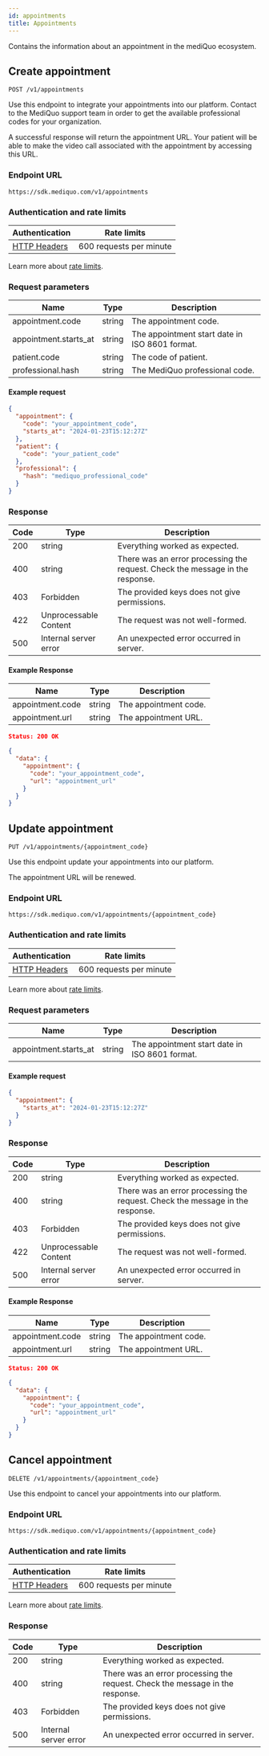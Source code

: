 ```yaml
---
id: appointments
title: Appointments
---
```


Contains the information about an appointment in the mediQuo ecosystem.

## Create appointment

```
POST /v1/appointments
```

Use this endpoint to integrate your appointments into our platform. Contact to the MediQuo support team in order to get the available professional codes for your organization.

A successful response will return the appointment URL. Your patient will be able to make the video call associated with the appointment by accessing this URL. 

### Endpoint URL

`https://sdk.mediquo.com/v1/appointments`

### Authentication and rate limits

| Authentication                                | Rate limits             |
| --------------------------------------------- | ----------------------- |
| [HTTP Headers](/docs/overview#authentication) | 600 requests per minute |

Learn more about [rate limits](/docs/overview#rate-limiting).

### Request parameters

| Name                  | Type   | Description                                    |
|-----------------------|--------|------------------------------------------------|
| appointment.code      | string | The appointment code.                          |
| appointment.starts_at | string | The appointment start date in ISO 8601 format. |
| patient.code          | string | The code of patient.                           |
| professional.hash     | string | The MediQuo professional code.                 |

#### Example request

```json
{
  "appointment": {
    "code": "your_appointment_code",
    "starts_at": "2024-01-23T15:12:27Z"
  },
  "patient": {
    "code": "your_patient_code"
  },
  "professional": {
    "hash": "mediquo_professional_code"
  }
}
```

### Response

| Code | Type                  | Description                                                                   |
|------|-----------------------|-------------------------------------------------------------------------------|
| 200  | string                | Everything worked as expected.                                                |
| 400  | string                | There was an error processing the request. Check the message in the response. |
| 403  | Forbidden             | The provided keys does not give permissions.                                  |
| 422  | Unprocessable Content | The request was not well-formed.                                              |
| 500  | Internal server error | An unexpected error occurred in server.                                        |

#### Example Response

| Name             | Type   | Description           |
|------------------| ------ |-----------------------|
| appointment.code | string | The appointment code. |
| appointment.url  | string | The appointment URL.  |


```json
Status: 200 OK
```

```json
{
  "data": {
    "appointment": {
      "code": "your_appointment_code",
      "url": "appointment_url"
    }
  }
}
```

## Update appointment

```
PUT /v1/appointments/{appointment_code}
```

Use this endpoint update your appointments into our platform.

The appointment URL will be renewed.

### Endpoint URL

`https://sdk.mediquo.com/v1/appointments/{appointment_code}`

### Authentication and rate limits

| Authentication                                | Rate limits             |
| --------------------------------------------- | ----------------------- |
| [HTTP Headers](/docs/overview#authentication) | 600 requests per minute |

Learn more about [rate limits](/docs/overview#rate-limiting).

### Request parameters

| Name                  | Type   | Description                                    |
|-----------------------|--------|------------------------------------------------|
| appointment.starts_at | string | The appointment start date in ISO 8601 format. |

#### Example request

```json
{
  "appointment": {
    "starts_at": "2024-01-23T15:12:27Z"
  }
}
```

### Response

| Code | Type                  | Description                                                                   |
|------|-----------------------|-------------------------------------------------------------------------------|
| 200  | string                | Everything worked as expected.                                                |
| 400  | string                | There was an error processing the request. Check the message in the response. |
| 403  | Forbidden             | The provided keys does not give permissions.                                  |
| 422  | Unprocessable Content | The request was not well-formed.                                              |
| 500  | Internal server error | An unexpected error occurred in server.                                        |

#### Example Response

| Name             | Type   | Description           |
|------------------| ------ |-----------------------|
| appointment.code | string | The appointment code. |
| appointment.url  | string | The appointment URL.  |


```json
Status: 200 OK
```

```json
{
  "data": {
    "appointment": {
      "code": "your_appointment_code",
      "url": "appointment_url"
    }
  }
}
```

## Cancel appointment

```
DELETE /v1/appointments/{appointment_code}
```

Use this endpoint to cancel your appointments into our platform.

### Endpoint URL

`https://sdk.mediquo.com/v1/appointments/{appointment_code}`

### Authentication and rate limits

| Authentication                                | Rate limits             |
| --------------------------------------------- | ----------------------- |
| [HTTP Headers](/docs/overview#authentication) | 600 requests per minute |

Learn more about [rate limits](/docs/overview#rate-limiting).

### Response

| Code | Type                  | Description                                                                   |
|------|-----------------------|-------------------------------------------------------------------------------|
| 200  | string                | Everything worked as expected.                                                |
| 400  | string                | There was an error processing the request. Check the message in the response. |
| 403  | Forbidden             | The provided keys does not give permissions.                                  |
| 500  | Internal server error | An unexpected error occurred in server.                                        |
